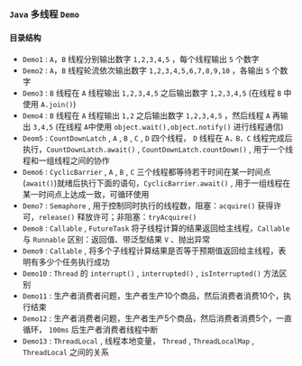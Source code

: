 ### `Java` 多线程 `Demo`
#### 目录结构
+ `Demo1` : `A`，`B` 线程分别输出数字 `1,2,3,4,5` ，每个线程输出 `5` 个数字
+ `Demo2` : `A`，`B` 线程轮流依次输出数字 `1,2,3,4,5,6,7,8,9,10` ，各输出 `5` 个数字
+ `Demo3` : `B` 线程在 `A` 线程输出 `1,2,3,4,5` 之后输出数字 `1,2,3,4,5` (在线程 `B` 中使用 `A.join()`)
+ `Demo4` : `B` 线程在 `A` 线程输出 `1,2` 之后输出数字 `1,2,3,4,5` ，然后线程 `A` 再输出 `3,4,5` (在线程 `A`中使用 `object.wait(),object.notify()` 进行线程通信)
+ `Deom5` : `CountDownLatch` , `A` , `B` , `C` , `D` 四个线程， `D` 线程在 `A，B，C` 线程完成后执行，`CountDownLatch.await()` , `CountDownLatch.countDown()` , 用于一个线程和一组线程之间的协作
+ `Demo6` : `CyclicBarrier` , `A` , `B` , `C` 三个线程都等待若干时间在某一时间点 (`await()`)就绪后执行下面的语句，`CyclicBarrier.await()` , 用于一组线程在某一时间点上达成一致，可循环使用
+ `Demo7` : `Semaphore` , 用于控制同时执行的线程数，阻塞：`acquire()` 获得许可，`release()` 释放许可；非阻塞：`tryAcquire()`
+ `Demo8` : `Callable` , `FutureTask` 将子线程计算的结果返回给主线程，`Callable` 与 `Runnable` 区别：返回值、带泛型结果 `V` 、抛出异常
+ `Demo9` : `Callable` , 将多个子线程计算结果是否等于预期值返回给主线程，表明有多少个任务执行成功
+ `Demo10` : `Thread` 的 `interrupt()` , `interrupted()` , `isInterrupted()` 方法区别
+ `Demo11` : 生产者消费者问题，生产者生产10个商品，然后消费者消费10个，执行结束
+ `Demo12` : 生产者消费者问题，生产者生产5个商品，然后消费者消费5个，一直循环， `100ms` 后生产者消费者线程中断
+ `Demo13` : `ThreadLocal` , 线程本地变量， `Thread` , `ThreadLocalMap` , `ThreadLocal` 之间的关系